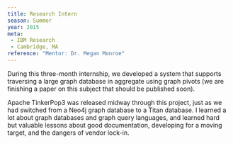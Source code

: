 ```yaml
---
title: Research Intern
season: Summer
year: 2015
meta:
 - IBM Research
 - Cambridge, MA
reference: "Mentor: Dr. Megan Monroe"
---
```

During this three-month internship, we developed a system that supports traversing a large graph database in aggregate using graph pivots (we are finishing a paper on this subject that should be published soon).

Apache TinkerPop3 was released midway through this project, just as we had switched from a Neo4j graph database to a Titan database. I learned a lot about graph databases and graph query languages, and learned hard but valuable lessons about good documentation, developing for a moving target, and the dangers of vendor lock-in.
